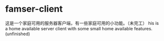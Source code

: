 # famser-client
这是一个家庭可用的服务器客户端，有一些家庭可用的小功能。（未完工） his is a home available server client with some small home available features. (unfinished)
